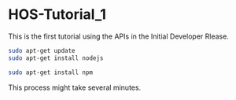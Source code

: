 # HOS-Tutorial_1
This is the first tutorial using the APIs in the Initial Developer Rlease.

```bash
sudo apt-get update
sudo apt-get install nodejs

sudo apt-get install npm
```

This process might take several minutes.
